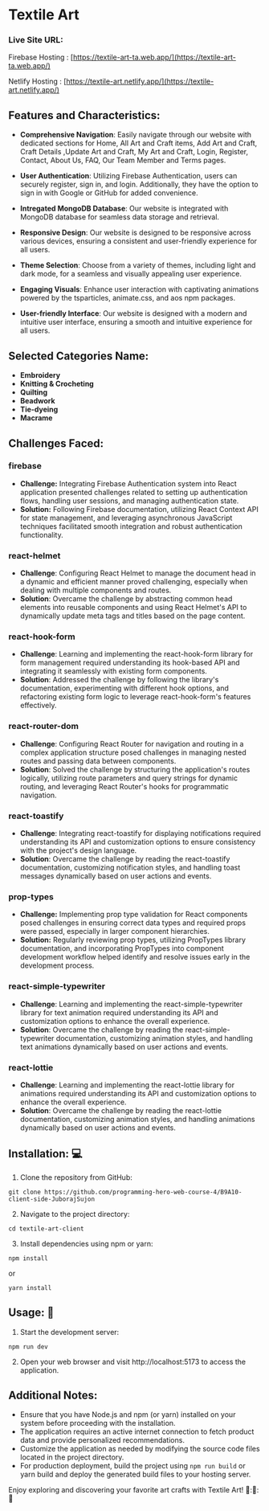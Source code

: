 # Textile Art

### Live Site URL:

Firebase Hosting : [https://textile-art-ta.web.app/](https://textile-art-ta.web.app/)

Netlify Hosting : [https://textile-art.netlify.app/](https://textile-art.netlify.app/)

## Features and Characteristics:

- **Comprehensive Navigation**: Easily navigate through our website with dedicated sections for Home, All Art and Craft items, Add Art and Craft, Craft Details ,Update Art and Craft, My Art and Craft, Login, Register, Contact, About Us, FAQ, Our Team Member and Terms pages.

- **User Authentication**: Utilizing Firebase Authentication, users can securely register, sign in, and login. Additionally, they have the option to sign in with Google or GitHub for added convenience.

- **Intregated MongoDB Database**: Our website is integrated with MongoDB database for seamless data storage and retrieval.

- **Responsive Design**: Our website is designed to be responsive across various devices, ensuring a consistent and user-friendly experience for all users.

- **Theme Selection**: Choose from a variety of themes, including light and dark mode, for a seamless and visually appealing user experience.

- **Engaging Visuals**: Enhance user interaction with captivating animations powered by the tsparticles, animate.css, and aos npm packages.

- **User-friendly Interface**: Our website is designed with a modern and intuitive user interface, ensuring a smooth and intuitive experience for all users.

## Selected Categories Name:

- **Embroidery**
- **Knitting & Crocheting**
- **Quilting**
- **Beadwork**
- **Tie-dyeing**
- **Macrame**

## Challenges Faced:

### firebase

- **Challenge:** Integrating Firebase Authentication system into React application presented challenges related to setting up authentication flows, handling user sessions, and managing authentication state.
- **Solution:** Following Firebase documentation, utilizing React Context API for state management, and leveraging asynchronous JavaScript techniques facilitated smooth integration and robust authentication functionality.

### react-helmet

- **Challenge**: Configuring React Helmet to manage the document head in a dynamic and efficient manner proved challenging, especially when dealing with multiple components and routes.
- **Solution**: Overcame the challenge by abstracting common head elements into reusable components and using React Helmet's API to dynamically update meta tags and titles based on the page content.

### react-hook-form

- **Challenge**: Learning and implementing the react-hook-form library for form management required understanding its hook-based API and integrating it seamlessly with existing form components.
- **Solution**: Addressed the challenge by following the library's documentation, experimenting with different hook options, and refactoring existing form logic to leverage react-hook-form's features effectively.

### react-router-dom

- **Challenge**: Configuring React Router for navigation and routing in a complex application structure posed challenges in managing nested routes and passing data between components.
- **Solution**: Solved the challenge by structuring the application's routes logically, utilizing route parameters and query strings for dynamic routing, and leveraging React Router's hooks for programmatic navigation.

### react-toastify

- **Challenge**: Integrating react-toastify for displaying notifications required understanding its API and customization options to ensure consistency with the project's design language.
- **Solution**: Overcame the challenge by reading the react-toastify documentation, customizing notification styles, and handling toast messages dynamically based on user actions and events.

### prop-types

- **Challenge:** Implementing prop type validation for React components posed challenges in ensuring correct data types and required props were passed, especially in larger component hierarchies.
- **Solution:** Regularly reviewing prop types, utilizing PropTypes library documentation, and incorporating PropTypes into component development workflow helped identify and resolve issues early in the development process.

### react-simple-typewriter

- **Challenge**: Learning and implementing the react-simple-typewriter library for text animation required understanding its API and customization options to enhance the overall experience.
- **Solution**: Overcame the challenge by reading the react-simple-typewriter documentation, customizing animation styles, and handling text animations dynamically based on user actions and events.

### react-lottie

- **Challenge**: Learning and implementing the react-lottie library for animations required understanding its API and customization options to enhance the overall experience.
- **Solution**: Overcame the challenge by reading the react-lottie documentation, customizing animation styles, and handling animations dynamically based on user actions and events.

## Installation: :computer:

1. Clone the repository from GitHub:

```
git clone https://github.com/programming-hero-web-course-4/B9A10-client-side-JuborajSujon

```

2. Navigate to the project directory:

```
cd textile-art-client
```

3. Install dependencies using npm or yarn:

```
npm install
```

or

```
yarn install
```

## Usage: :book:

1. Start the development server:

```
npm run dev
```

2. Open your web browser and visit http://localhost:5173 to access the application.

## Additional Notes:

- Ensure that you have Node.js and npm (or yarn) installed on your system before proceeding with the installation.
- The application requires an active internet connection to fetch product data and provide personalized recommendations.
- Customize the application as needed by modifying the source code files located in the project directory.
- For production deployment, build the project using `npm run build` or yarn build and deploy the generated build files to your hosting server.

Enjoy exploring and discovering your favorite art crafts with Textile Art! :rocket:::rocket:::rocket:
